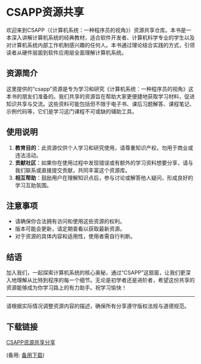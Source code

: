 # CSAPP资源共享

欢迎来到CSAPP（《计算机系统：一种程序员的视角》）资源共享仓库。本书是一本深入讲解计算机系统的经典教材，适合软件开发者、计算机科学专业的学生以及对计算机系统内部工作机制感兴趣的任何人。本书通过理论结合实践的方式，引领读者从硬件层面到软件应用层全面理解计算机系统。

## 资源简介

这里提供的“csapp”资源是专为学习和研究《计算机系统：一种程序员的视角》这本书的朋友们准备的。我们共享的资源旨在帮助大家更便捷地获取学习材料，促进知识共享与交流。这些资料可能包括但不限于电子书、课后习题解答、课程笔记、示例代码等，它们是学习这门课程不可或缺的辅助工具。

## 使用说明

1. **教育目的**：此资源仅供个人学习和研究使用，请尊重知识产权，勿用于商业或违法活动。
2. **贡献社区**：如果你在使用过程中发现错误或有额外的学习资料想要分享，请与我们联系或直接提交贡献，共同丰富这个资源库。
3. **相互帮助**：鼓励用户在理解知识点后，参与讨论或解答他人疑问，形成良好的学习互助氛围。

## 注意事项

- 请确保你合法拥有访问和使用这些资源的权利。
- 版本可能会更新，请定期查看以获取最新资源。
- 对于资源的具体内容和适用性，使用者需自行判断。

## 结语

加入我们，一起探索计算机系统的核心奥秘，通过“CSAPP”这扇窗，让我们更深入地理解从比特到程序的每一个细节。无论是初学者还是进阶者，希望这份共享的资源能够成为你学习路上的有力助手。祝学习愉快！

---

请根据实际情况调整资源内容的描述，确保所有分享遵守版权法规与道德规范。

## 下载链接
[CSAPP资源共享分享](https://pan.quark.cn/s/c8fdf2127d55) 

(备用: [备用下载](https://pan.baidu.com/s/1HBy-cMEwcJvUOxCGlt2gnw?pwd=1234))
